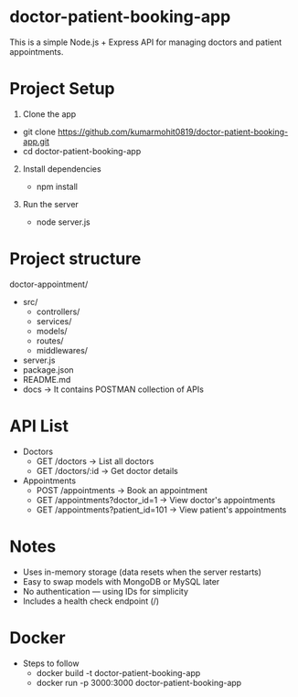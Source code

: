 # doctor-patient-booking-app

This is a simple Node.js + Express API for managing doctors and patient appointments.

# Project Setup

1. Clone the app

- git clone https://github.com/kumarmohit0819/doctor-patient-booking-app.git
- cd doctor-patient-booking-app

2. Install dependencies

   - npm install

3. Run the server

   - node server.js

# Project structure

doctor-appointment/

- src/
  - controllers/
  - services/
  - models/
  - routes/
  - middlewares/
- server.js
- package.json
- README.md
- docs -> It contains POSTMAN collection of APIs

# API List

- Doctors
  - GET /doctors -> List all doctors
  - GET /doctors/:id -> Get doctor details
- Appointments
  - POST /appointments -> Book an appointment
  - GET /appointments?doctor_id=1 -> View doctor's appointments
  - GET /appointments?patient_id=101 -> View patient's appointments

# Notes

- Uses in-memory storage (data resets when the server restarts)
- Easy to swap models with MongoDB or MySQL later
- No authentication — using IDs for simplicity
- Includes a health check endpoint (/)

# Docker

- Steps to follow
  - docker build -t doctor-patient-booking-app
  - docker run -p 3000:3000 doctor-patient-booking-app
